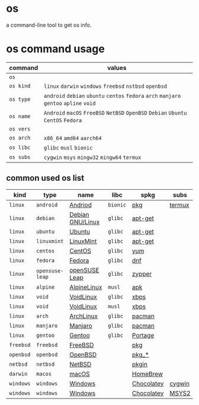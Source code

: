 # os
a command-line tool to get os info.

# os command usage
|command|values|
|-|-|
|`os`     ||
|`os kind`|`linux` `darwin` `windows` `freebsd` `nstbsd` `openbsd`|
|`os type`|`android` `debian` `ubuntu` `centos` `fedora` `arch` `manjaro` `gentoo` `apline` `void`|
|`os name`|`Android` `macOS` `FreeBSD` `NetBSD` `OpenBSD` `Debian` `Ubuntu` `CentOS` `Fedora`|
|`os vers`||
|`os arch`|`x86_64` `amd64` `aarch64`|
|`os libc`|`glibc` `musl` `bionic`|
|`os subs`|`cygwin` `msys` `mingw32` `mingw64` `termux`|

## common used os list
|kind|type|name|libc|spkg|subs|
|-|-|-|-|-|-|
|`linux`|`android`|[Andriod](https://www.android.com/)|`bionic`|[pkg](https://wiki.termux.com/wiki/Package_Management)|[termux](https://termux.com/)|
|`linux`|`debian`|[Debian GNU/Linux](https://www.debian.org/releases/)|`glibc`|[apt-get](https://manpages.debian.org/buster/apt/apt-get.8.en.html)||
|`linux`|`ubuntu`|[Ubuntu](https://releases.ubuntu.com/)|`glibc`|[apt-get](http://manpages.ubuntu.com/manpages/cosmic/man8/apt-get.8.html)||
|`linux`|`linuxmint`|[LinuxMint](https://linuxmint.com/)|`glibc`|[apt-get](https://community.linuxmint.com/tutorial/view/588)||
|`linux`|`centos`|[CentOS](https://www.centos.org/centos-linux/)|`glibc`|[yum](http://yum.baseurl.org/)||
|`linux`|`fedora`|[Fedora](https://getfedora.org/)|`glibc`|[dnf](https://github.com/rpm-software-management/dnf)||
|`linux`|`opensuse-leap`|[openSUSE Leap](https://get.opensuse.org/leap)|`glibc`|[zypper](https://en.opensuse.org/Portal:Zypper)||
|`linux`|`alpine`|[AlpineLinux](https://alpinelinux.org/)|`musl`|[apk](https://docs.alpinelinux.org/user-handbook/0.1a/Working/apk.html)||
|`linux`|`void`|[VoidLinux](https://voidlinux.org/)|`glibc`|[xbps](https://github.com/void-linux/xbps/)||
|`linux`|`void`|[VoidLinux](https://voidlinux.org/)|`musl`|[xbps](https://github.com/void-linux/xbps/)||
|`linux`|`arch`|[ArchLinux](https://archlinux.org/)|`glibc`|[pacman](https://wiki.archlinux.org/index.php/pacman)||
|`linux`|`manjaro`|[Manjaro](https://manjaro.org/)|`glibc`|[pacman](https://wiki.manjaro.org/index.php?title=Pacman_Overview)||
|`linux`|`gentoo`|[Gentoo](https://www.gentoo.org/)|`glibc`|[Portage](https://wiki.gentoo.org/wiki/Portage)||
|`freebsd`|`freebsd`|[FreeBSD](https://www.freebsd.org/)||[pkg](https://github.com/freebsd/pkg)||
|`openbsd`|`openbsd`|[OpenBSD](https://www.openbsd.org/)||[pkg_*](https://www.openbsdhandbook.com/package_management/)||
|`netbsd`|`netbsd`|[NetBSD](https://www.netbsd.org/)||[pkgin](https://pkgin.net/)||
|`darwin`|`macos`|[macOS](https://www.apple.com/macos)||[HomeBrew](https://brew.sh/)||
|`windows`|`windows`|[Windows](https://www.microsoft.com/en-us/windows)||[Chocolatey](https://chocolatey.org/)|[cygwin](https://www.cygwin.com/)|
|`windows`|`windows`|[Windows](https://www.microsoft.com/en-us/windows)||[Chocolatey](https://chocolatey.org/)|[MSYS2](https://www.msys2.org/)|
